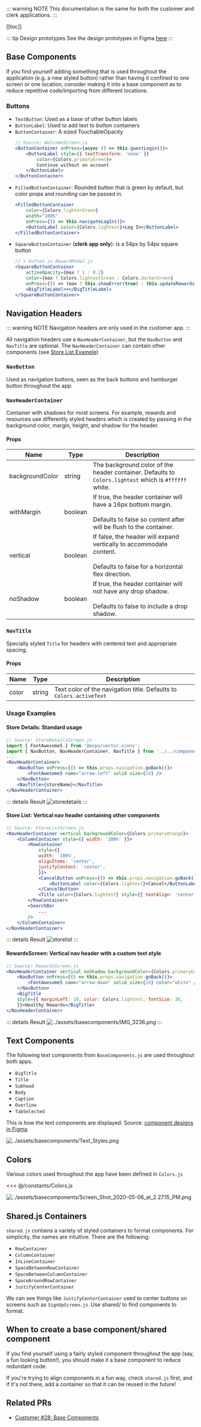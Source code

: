 <!-- Embedded with the <Content/> Vue component into Customer/Clerk sections -->

::: warning NOTE
This documentation is the same for both the customer and clerk applications.
:::

[[toc]]

::: tip Design prototypes
See the design prototypes in Figma [here](../design.md#shared-components)
:::

## Base Components

If you find yourself adding something that is used throughout the application (e.g. a new styled button) rather than having it confined to one screen or one location, consider making it into a base component as to reduce repetitive code/importing from different locations.

### Buttons
- `TextButton`: Used as a base of other button labels
- `ButtonLabel`: Used to add text to button containers
- `ButtonContainer`: A sized TouchableOpacity
    ``` jsx
    // Source: WelcomeScreen.js
    <ButtonContainer onPress={async () => this.guestLogin()}>
        <ButtonLabel style={{ textTransform: 'none' }}
            color={Colors.primaryGreen}>
            Continue without an account
        </ButtonLabel>
    </ButtonContainer>
    ```
- `FilledButtonContainer`: Rounded button that is green by default, but color props and rounding can be passed in.
    ``` jsx
    <FilledButtonContainer
        color={Colors.lighterGreen}
        width="100%"
        onPress={() => this.navigateLogIn()}>
        <ButtonLabel color={Colors.lightest}>Log In</ButtonLabel>
    </FilledButtonContainer>
    ```
- `SquareButtonContainer` (**clerk app only**): is a 54px by 54px square button 
    ```jsx
    // + button in RewardModal.js
    <SquareButtonContainer
        activeOpacity={max ? 1 : 0.2}
        color={max ? Colors.lightestGreen : Colors.darkerGreen}
        onPress={() => (max ? this.showError(true) : this.updateRewardsApplied(true))}>
        <BigTitleLabel>+</BigTitleLabel>
    </SquareButtonContainer>
    ```
## Navigation Headers
::: warning NOTE
Navigation headers are only used in the customer app.
:::

All navigation headers use a `NavHeaderContainer`, but the `NavButton` and `NavTitle` are optional. The `NavHeaderContainer` can contain other components (see [Store List Example](#store-list-vertical-nav-header-containing-other-components))

### `NavButton`
Used as navigation buttons, seen as the back buttons and hamburger button throughout the app.

### `NavHeaderContainer`
Container with shadows for most screens. For example, rewards and resources use differently styled headers which is created by passing in the background color, margin, height, and shadow for the header.

#### Props
| Name            | Type    | Description                                                                                                                             |
| --------------- | ------- | --------------------------------------------------------------------------------------------------------------------------------------- |
| backgroundColor | string  | The background color of the header container. Defaults to `Colors.lightest` which is `#ffffff` white.                                   |
| withMargin      | boolean | If true, the header container will have a 16px bottom margin.<br><br>Defaults to false so content after will be flush to the container. |
| vertical        | boolean | If false, the header will expand vertically to accommodate content.<br><br>Defaults to false for a horizontal flex direction.           |
| noShadow        | boolean | If true, the header container will not have any drop shadow.<br><br>Defaults to false to include a drop shadow.                         |

### `NavTitle`
Specially styled `Title` for headers with centered text and appropriate spacing.

#### Props
| Name  | Type   | Description                                                         |
| ----- | ------ | ------------------------------------------------------------------- |
| color | string | Text color of the navigation title. Defaults to `Colors.activeText` |


### Usage Examples

#### Store Details: Standard usage
``` jsx
// Source: StoreDetailsScreen.js
import { FontAwesome5 } from '@expo/vector-icons';
import { NavButton, NavHeaderContainer, NavTitle } from '../../components/BaseComponents';
...
<NavHeaderContainer>
    <NavButton onPress={() => this.props.navigation.goBack()}>
        <FontAwesome5 name="arrow-left" solid size={24} />
    </NavButton>
    <NavTitle>{storeName}</NavTitle>
</NavHeaderContainer>
```
::: details Result
![storedetails](../assets/basecomponents/storedetails.png)
:::
#### Store List: Vertical nav header containing other components
```jsx
// Source: StoreListScreen.js
<NavHeaderContainer vertical backgroundColor={Colors.primaryOrange}>
    <ColumnContainer style={{ width: '100%' }}>
        <RowContainer
            style={{
            width: '100%',
            alignItems: 'center',
            justifyContent: 'center',
            }}>
            <CancelButton onPress={() => this.props.navigation.goBack()}>
                <ButtonLabel color={Colors.lightest}>Cancel</ButtonLabel>
            </CancelButton>
            <Title color={Colors.lightest} style={{ textAlign: 'center' }}>Find a store</Title>
        </RowContainer>
        <SearchBar
            ...
        />
    </ColumnContainer>
</NavHeaderContainer>
```
::: details Result
![storelist](../assets/basecomponents/storelist.png)
:::
#### RewardsScreen: Vertical nav header with a custom text style
```jsx
// Source: RewardsScreen.js
<NavHeaderContainer vertical noShadow backgroundColor={Colors.primaryGreen}>
    <NavButton onPress={() => this.props.navigation.goBack()}>
        <FontAwesome5 name="arrow-down" solid size={24} color="white" />
    </NavButton>
    <BigTitle
    style={{ marginLeft: 18, color: Colors.lightest, fontSize: 36,
    }}>Healthy Rewards</BigTitle>
</NavHeaderContainer>
```
::: details Result
![../assets/basecomponents/IMG_3236.png](../assets/basecomponents/IMG_3236.png)
:::

## Text Components
The following text components from `BaseComponents.js` are used throughout both apps.
- `BigTitle`
- `Title`
- `Subhead`
- `Body`
- `Caption`
- `Overline`
- `TabSelected`

This is how the text components are displayed. Source: [component designs in Figma](../design.md#shared-components).

![../assets/basecomponents/Text_Styles.png](../assets/basecomponents/Text_Styles.png)

## Colors

Various colors used throughout the app have been defined in `Colors.js`

<<< @/constants/Colors.js

![../assets/basecomponents/Screen_Shot_2020-05-06_at_2.27.15_PM.png](../assets/basecomponents/Screen_Shot_2020-05-06_at_2.27.15_PM.png)

## Shared.js Containers

`shared.js` contains a variety of styled containers to format components. For simplicity, the names are intuitive. There are the following:

- `RowContainer`
- `ColumnContainer`
- `InLineContainer`
- `SpaceBetweenRowContainer`
- `SpaceBetweenColumnContainer`
- `SpaceAroundRowContainer`
- `JustifyCenterContainer`

We can see things like `JustifyCenterContainer` used to center buttons on screens such as `SignUpScreen.js.`Use shared/ to find components to format.

## When to create a base component/shared component

If you find yourself using a fairly styled component throughout the app (say, a fun looking button!), you should make it a base component to reduce redundant code.

If you're trying to align components in a fun way, check `shared.js` first, and if it's not there, add a container so that it can be reused in the future!

## Related PRs
- [Customer #28: Base Components](https://github.com/calblueprint/dccentralkitchen/pull/28)